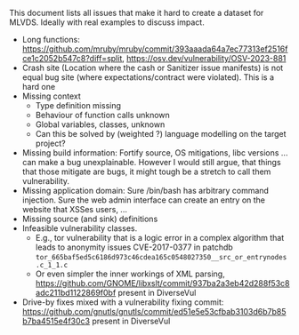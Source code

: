 This document lists all issues that make it hard to create a dataset for MLVDS. Ideally with real examples to discuss impact.

* Long functions: https://github.com/mruby/mruby/commit/393aaada64a7ec77313ef2516fce1c2052b547c8?diff=split, https://osv.dev/vulnerability/OSV-2023-881
* Crash site (Location where the cash or Sanitizer issue manifests) is not equal bug site (where expectations/contract were violated). This is a hard one
* Missing context
    * Type definition missing
    * Behaviour of function calls unknown
    * Global variables, classes, unknown
    * Can this be solved by (weighted ?) language modelling on the target project?
* Missing build information: Fortify source, OS mitigations, libc versions ... can make a bug unexplainable. However I would still argue, that things that those mitigate are bugs, it might tough be a stretch to call them vulnerability.
* Missing application domain: Sure /bin/bash has arbitrary command injection. Sure the web admin interface can create an entry on the website that XSSes users, ...
* Missing source (and sink) definitions
* Infeasible vulnerability classes.
    * E.g., tor vulnerability that is a logic error in a complex algorithm that leads to anonymity issues CVE-2017-0377 in patchdb `tor_665baf5ed5c6186d973c46cdea165c0548027350__src_or_entrynodes.c_1_1.c`
    * Or even simpler the inner workings of XML parsing, https://github.com/GNOME/libxslt/commit/937ba2a3eb42d288f53c8adc211bd1122869f0bf present in DiverseVul
* Drive-by fixes mixed with a vulnerability fixing commit: https://github.com/gnutls/gnutls/commit/ed51e5e53cfbab3103d6b7b85b7ba4515e4f30c3 present in DiverseVul
